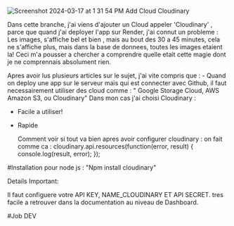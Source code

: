 ![Screenshot 2024-03-17 at 1 31 54 PM](https://github.com/Job-Kyungu-Master-Programmer/management/assets/103278257/35608997-98a3-47ab-9f89-e9da5aca2094)
Add Cloud Cloudinary

Dans cette branche, j'ai viens d'ajouter un Cloud appeler 'Cloudinary' , parce que quand j'ai deployer l'app sur Render, j'ai connut un probleme : 
Les images, s'affiche bel et bien , mais au bout des 30 a 45 minutes, cela ne s'affiche plus, mais dans la base de donnees, toutes les images etaient la! 
Ceci m'a pousser a chercher a comprendre quelle etait cette magie dont je ne comprennais absolument rien. 

Apres avoir lus plusieurs articles sur le sujet, j'ai vite compris que : - Quand on deploy une app sur le serveur mais qui est connecter avec Github, il faut necessairement utiliser des cloud comme : 
" Google Storage Cloud, AWS Amazon S3, ou Cloudinary" 
Dans mon cas j'ai choisi Cloudinary :

- Facile a utiliser!
- Rapide

  Comment voir si tout va bien apres avoir configurer cloudinary :
on fait comme ca :
cloudinary.api.resources(function(error, result) {
      console.log(result, error);
});

 #Installation pour node js : "Npm install cloudinary"

 Details Important: 

Il faut configuere votre API KEY, NAME_CLOUDINARY ET API SECRET. 
tres facile a retrouver dans la documentation au niveau de Dashboard. 


#Job DEV
